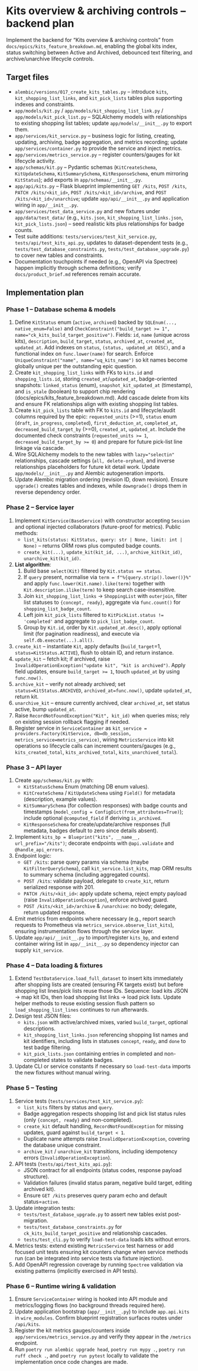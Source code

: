 # Kits overview & archiving controls – backend plan

Implement the backend for “Kits overview & archiving controls” from `docs/epics/kits_feature_breakdown.md`, enabling the global kits index, status switching between Active and Archived, debounced text filtering, and archive/unarchive lifecycle controls.

## Target files
- `alembic/versions/017_create_kits_tables.py` – introduce `kits`, `kit_shopping_list_links`, and `kit_pick_lists` tables plus supporting indexes and constraints.
- `app/models/kit.py` / `app/models/kit_shopping_list_link.py` / `app/models/kit_pick_list.py` – SQLAlchemy models with relationships to existing shopping list tables; update `app/models/__init__.py` to export them.
- `app/services/kit_service.py` – business logic for listing, creating, updating, archiving, badge aggregation, and metrics recording; update `app/services/container.py` to provide the service and inject metrics.
- `app/services/metrics_service.py` – register counters/gauges for kit lifecycle activity.
- `app/schemas/kit.py` – Pydantic schemas (`KitCreateSchema`, `KitUpdateSchema`, `KitSummarySchema`, `KitResponseSchema`, enum mirroring `KitStatus`); add exports in `app/schemas/__init__.py`.
- `app/api/kits.py` – Flask blueprint implementing `GET /kits`, `POST /kits`, `PATCH /kits/<kit_id>`, `POST /kits/<kit_id>/archive`, and `POST /kits/<kit_id>/unarchive`; update `app/api/__init__.py` and application wiring in `app/__init__.py`.
- `app/services/test_data_service.py` and new fixtures under `app/data/test_data/` (e.g., `kits.json`, `kit_shopping_list_links.json`, `kit_pick_lists.json`) – seed realistic kits plus relationships for badge counts.
- Test suite additions: `tests/services/test_kit_service.py`, `tests/api/test_kits_api.py`, updates to dataset-dependent tests (e.g., `tests/test_database_constraints.py`, `tests/test_database_upgrade.py`) to cover new tables and constraints.
- Documentation touchpoints if needed (e.g., OpenAPI via Spectree) happen implicitly through schema definitions; verify `docs/product_brief.md` references remain accurate.

## Implementation plan

### Phase 1 – Database schema & models
1. Define `KitStatus` enum (`active`, `archived`) backed by `SQLEnum(..., native_enum=False)` and `CheckConstraint("build_target >= 1", name="ck_kits_build_target_positive")`. Fields: `id`, `name` (unique across kits), `description`, `build_target`, `status`, `archived_at`, `created_at`, `updated_at`. Add indexes on `status`, `(status, updated_at DESC)`, and a functional index on `func.lower(name)` for search. Enforce `UniqueConstraint("name", name="uq_kits_name")` so kit names become globally unique per the outstanding epic question.
2. Create `kit_shopping_list_links` with FKs to `kits.id` and `shopping_lists.id`, storing `created_at`/`updated_at`, badge-oriented snapshots: `linked_status` (enum), `snapshot_kit_updated_at` (timestamp), and `is_stale` (boolean) to support chip rendering (docs/epics/kits_feature_breakdown.md). Add cascade delete from kits and ensure FK relationships align with existing shopping list tables.
3. Create `kit_pick_lists` table with FK to `kits.id` and lifecycle/audit columns required by the epic: `requested_units` (>=1), `status` enum (`draft`, `in_progress`, `completed`), `first_deduction_at`, `completed_at`, `decreased_build_target_by` (>=0), `created_at`, `updated_at`. Include the documented check constraints (`requested_units >= 1`, `decreased_build_target_by >= 0`) and prepare for future pick-list line linkage via cascade.
4. Wire SQLAlchemy models to the new tables with `lazy="selectin"` relationships, cascade settings (`all, delete-orphan`), and inverse relationships placeholders for future kit detail work. Update `app/models/__init__.py` and Alembic autogeneration imports.
5. Update Alembic migration ordering (revision ID, down revision). Ensure `upgrade()` creates tables and indexes, while `downgrade()` drops them in reverse dependency order.

### Phase 2 – Service layer
1. Implement `KitService(BaseService)` with constructor accepting `Session` and optional injected collaborators (future-proof for metrics). Public methods:
   - `list_kits(status: KitStatus, query: str | None, limit: int | None)` – returns ORM rows plus computed badge counts.
   - `create_kit(...)`, `update_kit(kit_id, ...)`, `archive_kit(kit_id)`, `unarchive_kit(kit_id)`.
2. **List algorithm**:
   1. Build base `select(Kit)` filtered by `Kit.status == status`.
   2. If `query` present, normalise via `term = f"%{query.strip().lower()}%"` and apply `func.lower(Kit.name).like(term)` together with `Kit.description.ilike(term)` to keep search case-insensitive.
   3. Join `kit_shopping_list_links` → `ShoppingList` with `outerjoin`, filter list statuses to `{concept, ready}`, aggregate via `func.count()` for `shopping_list_badge_count`.
   4. Left join `kit_pick_lists` filtered to `KitPickList.status != 'completed'` and aggregate to `pick_list_badge_count`.
   5. Group by `Kit.id`, order by `Kit.updated_at.desc()`, apply optional limit (for pagination readiness), and execute via `self.db.execute(...).all()`.
3. `create_kit` – instantiate `Kit`, apply defaults (`build_target`=1, `status=KitStatus.ACTIVE`), flush to obtain ID, and return instance.
4. `update_kit` – fetch kit; if archived, raise `InvalidOperationException("update kit", "kit is archived")`. Apply field updates, ensure `build_target >= 1`, touch `updated_at` by using `func.now()`.
5. `archive_kit` – verify not already archived; set `status=KitStatus.ARCHIVED`, `archived_at=func.now()`, update `updated_at`, return kit.
6. `unarchive_kit` – ensure currently archived, clear `archived_at`, set status active, bump `updated_at`.
7. Raise `RecordNotFoundException("Kit", kit_id)` when queries miss; rely on existing session rollback flagging if needed.
8. Register service in `ServiceContainer` as `kit_service = providers.Factory(KitService, db=db_session, metrics_service=metrics_service)`, wiring `MetricsService` into kit operations so lifecycle calls can increment counters/gauges (e.g., `kits_created_total`, `kits_archived_total`, `kits_unarchived_total`).

### Phase 3 – API layer
1. Create `app/schemas/kit.py` with:
   - `KitStatusSchema` Enum (matching DB enum values).
   - `KitCreateSchema` / `KitUpdateSchema` using `Field()` for metadata (description, example values).
   - `KitSummarySchema` (for collection responses) with badge counts and timestamps (`model_config = ConfigDict(from_attributes=True)`); include optional `@computed_field` if deriving `is_archived`.
   - `KitResponseSchema` for create/update/archive responses (full metadata, badges default to zero since details absent).
2. Implement `kits_bp = Blueprint("kits", __name__, url_prefix="/kits")`; decorate endpoints with `@api.validate` and `@handle_api_errors`.
3. Endpoint logic:
   - `GET /kits`: parse query params via schema (maybe `KitFilterQuerySchema`), call `kit_service.list_kits`, map ORM results to summary schema (including aggregated counts).
   - `POST /kits`: validate payload, delegate to `create_kit`, return serialized response with 201.
   - `PATCH /kits/<kit_id>`: apply update schema, reject empty payload (raise `InvalidOperationException`), enforce archived guard.
   - `POST /kits/<kit_id>/archive` & `/unarchive`: no body; delegate, return updated response.
4. Emit metrics from endpoints where necessary (e.g., report search requests to Prometheus via `metrics_service.observe_list_kits`), ensuring instrumentation flows through the service layer.
5. Update `app/api/__init__.py` to import/register `kits_bp`, and extend container wiring list in `app/__init__.py` so dependency injector can supply `kit_service`.

### Phase 4 – Data loading & fixtures
1. Extend `TestDataService.load_full_dataset` to insert kits immediately after shopping lists are created (ensuring FK targets exist) but before shopping list lines/pick lists reuse those IDs. Sequence: load kits JSON → map kit IDs, then load shopping list links → load pick lists. Update helper methods to reuse existing session flush pattern so `load_shopping_list_lines` continues to run afterwards.
2. Design test JSON files:
   - `kits.json` with active/archived mixes, varied `build_target`, optional descriptions.
   - `kit_shopping_list_links.json` referencing shopping list names and kit identifiers, including lists in statuses `concept`, `ready`, and `done` to test badge filtering.
   - `kit_pick_lists.json` containing entries in completed and non-completed states to validate badges.
3. Update CLI or service constants if necessary so `load-test-data` imports the new fixtures without manual wiring.

### Phase 5 – Testing
1. Service tests (`tests/services/test_kit_service.py`):
   - `list_kits` filters by status and `query`.
   - Badge aggregation respects shopping list and pick list status rules (only `{concept, ready}` and non-completed).
   - `create_kit` default handling, `RecordNotFoundException` for missing updates, guard against `build_target < 1`.
   - Duplicate name attempts raise `InvalidOperationException`, covering the database unique constraint.
   - `archive_kit` / `unarchive_kit` transitions, including idempotency errors (`InvalidOperationException`).
2. API tests (`tests/api/test_kits_api.py`):
   - JSON contract for all endpoints (status codes, response payload structure).
   - Validation failures (invalid status param, negative build target, editing archived kit).
   - Ensure `GET /kits` preserves query param echo and default status=`active`.
3. Update integration tests:
   - `tests/test_database_upgrade.py` to assert new tables exist post-migration.
   - `tests/test_database_constraints.py` for `ck_kits_build_target_positive` and relationship cascades.
   - `tests/test_cli.py` to verify `load-test-data` loads kits without errors.
4. Metrics tests: extend existing `MetricsService` test harness or add focused unit tests ensuring kit counters change when service methods run (can be integrated into service tests via fixture injection).
5. Add OpenAPI regression coverage by running `Spectree` validation via existing patterns (implicitly exercised in API tests).

### Phase 6 – Runtime wiring & validation
1. Ensure `ServiceContainer` wiring is hooked into API module and metrics/logging flows (no background threads required here).
2. Update application bootstrap (`app/__init__.py`) to include `app.api.kits` in `wire_modules`. Confirm blueprint registration surfaces routes under `/api/kits`.
3. Register the kit metrics gauges/counters inside `app/services/metrics_service.py` and verify they appear in the `/metrics` endpoint.
4. Run `poetry run alembic upgrade head`, `poetry run mypy .`, `poetry run ruff check .`, and `poetry run pytest` locally to validate the implementation once code changes are made.
